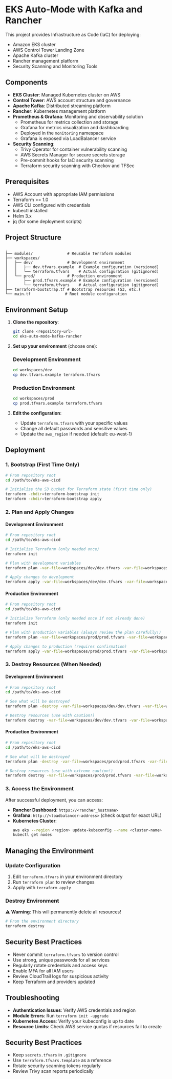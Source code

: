 # EKS Auto-Mode with Kafka and Rancher

This project provides Infrastructure as Code (IaC) for deploying:
- Amazon EKS cluster
- AWS Control Tower Landing Zone
- Apache Kafka cluster
- Rancher management platform
- Security Scanning and Monitoring Tools

## Components

- **EKS Cluster**: Managed Kubernetes cluster on AWS
- **Control Tower**: AWS account structure and governance
- **Apache Kafka**: Distributed streaming platform
- **Rancher**: Kubernetes management platform
- **Prometheus & Grafana**: Monitoring and observability solution
    - Prometheus for metrics collection and storage
    - Grafana for metrics visualization and dashboarding
    - Deployed in the `monitoring` namespace
    - Grafana is exposed via LoadBalancer service
- **Security Scanning**:
    - Trivy Operator for container vulnerability scanning
    - AWS Secrets Manager for secure secrets storage
    - Pre-commit hooks for IaC security scanning
    - Terraform security scanning with Checkov and TFSec

## Prerequisites

- AWS Account with appropriate IAM permissions
- Terraform >= 1.0
- AWS CLI configured with credentials
- kubectl installed
- Helm 3.x
- jq (for some deployment scripts)

## Project Structure

```
.
├── modules/               # Reusable Terraform modules
├── workspaces/
│   ├── dev/               # Development environment
│   │   ├── dev.tfvars.example  # Example configuration (versioned)
│   │   └── terraform.tfvars    # Actual configuration (gitignored)
│   └── prod/              # Production environment
│       ├── prod.tfvars.example # Example configuration (versioned)
│       └── terraform.tfvars    # Actual configuration (gitignored)
├── terraform-bootstrap.tf # Bootstrap resources (S3, etc.)
└── main.tf               # Root module configuration
```


## Environment Setup

1. **Clone the repository**:
   ```bash
   git clone <repository-url>
   cd eks-auto-mode-kafka-rancher
   ```

2. **Set up your environment** (choose one):

   ### Development Environment
   ```bash
   cd workspaces/dev
   cp dev.tfvars.example terraform.tfvars
   ```
   
   ### Production Environment
   ```bash
   cd workspaces/prod
   cp prod.tfvars.example terraform.tfvars
   ```

3. **Edit the configuration**:
   - Update `terraform.tfvars` with your specific values
   - Change all default passwords and sensitive values
   - Update the `aws_region` if needed (default: eu-west-1)

## Deployment

### 1. Bootstrap (First Time Only)

```bash
# From repository root
cd /path/to/eks-aws-cicd

# Initialize the S3 bucket for Terraform state (first time only)
terraform -chdir=terraform-bootstrap init
terraform -chdir=terraform-bootstrap apply
```

### 2. Plan and Apply Changes

#### Development Environment

```bash
# From repository root
cd /path/to/eks-aws-cicd

# Initialize Terraform (only needed once)
terraform init

# Plan with development variables
terraform plan -var-file=workspaces/dev/dev.tfvars -var-file=workspaces/dev/cicd.tfvars

# Apply changes to development
terraform apply -var-file=workspaces/dev/dev.tfvars -var-file=workspaces/dev/cicd.tfvars
```

#### Production Environment

```bash
# From repository root
cd /path/to/eks-aws-cicd

# Initialize Terraform (only needed once if not already done)
terraform init

# Plan with production variables (always review the plan carefully!)
terraform plan -var-file=workspaces/prod/prod.tfvars -var-file=workspaces/prod/cicd.tfvars

# Apply changes to production (requires confirmation)
terraform apply -var-file=workspaces/prod/prod.tfvars -var-file=workspaces/prod/cicd.tfvars
```

### 3. Destroy Resources (When Needed)

#### Development Environment
```bash
# From repository root
cd /path/to/eks-aws-cicd

# See what will be destroyed
terraform plan -destroy -var-file=workspaces/dev/dev.tfvars -var-file=workspaces/dev/cicd.tfvars

# Destroy resources (use with caution!)
terraform destroy -var-file=workspaces/dev/dev.tfvars -var-file=workspaces/dev/cicd.tfvars
```

#### Production Environment
```bash
# From repository root
cd /path/to/eks-aws-cicd

# See what will be destroyed
terraform plan -destroy -var-file=workspaces/prod/prod.tfvars -var-file=workspaces/prod/cicd.tfvars

# Destroy resources (use with extreme caution!)
terraform destroy -var-file=workspaces/prod/prod.tfvars -var-file=workspaces/prod/cicd.tfvars
```

### 3. Access the Environment

After successful deployment, you can access:

- **Rancher Dashboard**: `https://<rancher_hostname>`
- **Grafana**: `http://<loadbalancer-address>` (check output for exact URL)
- **Kubernetes Cluster**:
  ```bash
  aws eks --region <region> update-kubeconfig --name <cluster-name>
  kubectl get nodes
  ```

## Managing the Environment

### Update Configuration
1. Edit `terraform.tfvars` in your environment directory
2. Run `terraform plan` to review changes
3. Apply with `terraform apply`

### Destroy Environment

⚠️ **Warning**: This will permanently delete all resources!

```bash
# From the environment directory
terraform destroy
```

## Security Best Practices

- Never commit `terraform.tfvars` to version control
- Use strong, unique passwords for all services
- Regularly rotate credentials and access keys
- Enable MFA for all IAM users
- Review CloudTrail logs for suspicious activity
- Keep Terraform and providers updated

## Troubleshooting

- **Authentication Issues**: Verify AWS credentials and region
- **Module Errors**: Run `terraform init -upgrade`
- **Kubernetes Access**: Verify your kubeconfig is up to date
- **Resource Limits**: Check AWS service quotas if resources fail to create

## Security Best Practices
- Keep `secrets.tfvars` in `.gitignore`
- Use `terraform.tfvars.template` as a reference
- Rotate security scanning tokens regularly
- Review Trivy scan reports periodically
